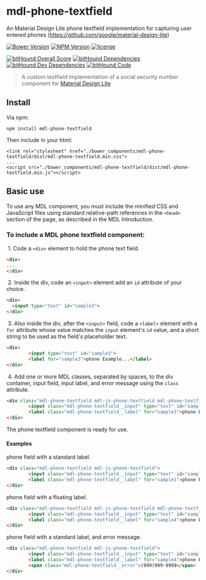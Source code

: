 # mdl-phone-textfield
An Material Design Lite phone textfield implementation for capturing user entered phones (https://github.com/google/material-design-lite)

[![Bower Version](https://img.shields.io/bower/v/mdl-phone-textfield.svg)](https://github.com/rathxxx/mdl-phone-textfield)
[![NPM Version](https://img.shields.io/npm/v/mdl-phone-textfield.svg)](https://www.npmjs.com/package/mdl-phone-textfield)
[![license](https://img.shields.io/badge/license-MIT-brightgreen.svg?style=flat)](https://github.com/rathxxx/mdl-phone-textfield/blob/master/LICENSE)

[![bitHound Overall Score](https://www.bithound.io/github/rathxxx/mdl-phone-textfield/badges/score.svg)](https://www.bithound.io/github/rathxxx/mdl-phone-textfield)
[![bitHound Dependencies](https://www.bithound.io/github/rathxxx/mdl-phone-textfield/badges/dependencies.svg)](https://www.bithound.io/github/rathxxx/mdl-phone-textfield/master/dependencies/npm)
[![bitHound Dev Dependencies](https://www.bithound.io/github/rathxxx/mdl-phone-textfield/badges/devDependencies.svg)](https://www.bithound.io/github/rathxxx/mdl-phone-textfield/master/dependencies/npm)
[![bitHound Code](https://www.bithound.io/github/rathxxx/mdl-phone-textfield/badges/code.svg)](https://www.bithound.io/github/rathxxx/mdl-phone-textfield)

> A custom textfield implementation of a social security number component for [Material Design Lite](https://github.com/google/material-design-lite)

## Install

Via npm:

````
npm install mdl-phone-textfield
````

Then include in your html:

````
<link rel="stylesheet" href="./bower_components/mdl-phone-textfield/dist/mdl-phone-textfield.min.css">
...
<script src="./bower_components/mdl-phone-textfield/dist/mdl-phone-textfield.min.js"></script>
````

## Basic use
To use any MDL component, you must include the minified CSS and JavaScript files using standard relative-path references in the `<head>` section of the page, as described in the MDL Introduction.

### To include a MDL **phone textfield** component:

&nbsp;1. Code a `<div>` element to hold the phone text field.
```html
<div>
...
</div>
```
&nbsp;2. Inside the div, code an `<input>` element add an `id` attribute of your choice.
```html
<div>
  <input type="text" id="sample3">
</div>
```
&nbsp;3. Also inside the div, after the `<input>` field, code a `<label>` element with a `for` attribute whose value matches the `input` element's `id` value, and a short string to be used as the field's placeholder text.
```html
<div>
		<input type="text" id="sample3">
        <label for="sample3">phone Example...</label>
</div>
```
&nbsp;4. Add one or more MDL classes, separated by spaces, to the div container, input field, input label, and error message using the `class` attribute.
```html
<div class="mdl-phone-textfield mdl-js-phone-textfield mdl-phone-textfield--floating-label">
        <input class="mdl-phone-textfield__input" type="text" id="sample3">
        <label class="mdl-phone-textfield__label" for="sample3">phone Example...</label>
</div>
```
The phone textfield component is ready for use.

#### Examples

phone field with a standard label.
```html
<div class="mdl-phone-textfield mdl-js-phone-textfield">
        <input class="mdl-phone-textfield__input" type="text" id="sample1">
        <label class="mdl-phone-textfield__label" for="sample1">phone Example...</label>
</div>
```

phone field with a floating label.
```html
<div class="mdl-phone-textfield mdl-js-phone-textfield mdl-phone-textfield--floating-label">
        <input class="mdl-phone-textfield__input" type="text" id="sample4">
        <label class="mdl-phone-textfield__label" for="sample4">phone Example...</label>
</div>
```

phone field with a standard label, and error message.
```html
<div class="mdl-phone-textfield mdl-js-phone-textfield">
        <input class="mdl-phone-textfield__input" type="text" id="sample4">
        <label class="mdl-phone-textfield__label" for="sample4">phone Example...</label>
		<span class="mdl-phone-textfield__error">(999)999-9999</span>
</div>
```
